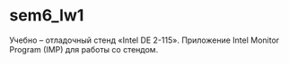 # sem6_lw1
Учебно – отладочный стенд «Intel DE 2-115». Приложение Intel Monitor Program (IMP) для работы со стендом.
